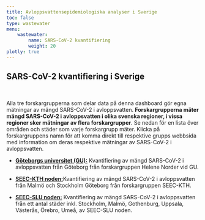```yaml
---
title: Avloppsvattensepidemiologiska analyser i Sverige
toc: false
type: wastewater
menu:
    wastewater:
        name: SARS-CoV-2 kvantifiering
        weight: 20
plotly: true
---
```


## SARS-CoV-2 kvantifiering i Sverige
<br>

Alla tre forskargrupperna som delar data på denna dashboard gör egna mätningar av mängd SARS-CoV-2 i avloppsvatten. **Forskargrupperna mäter mängd SARS-CoV-2 i  avloppsvatten i olika svenska regioner, i vissa regioner sker mätningar av flera forskargrupper**. Se nedan för en lista över områden och städer som varje forskargrupp mäter. Klicka på forskargruppens namn för att komma direkt till respektive grupps webbsida med information om deras respektive mätningar av SARS-CoV-2 i avloppsvatten.

- [**Göteborgs universitet (GU):**](/sv/dashboards/wastewater/covid_quant_gu/) Kvantifiering av mängd SARS-CoV-2 i avloppsvatten från Göteborg från  forskargruppen Helene Norder vid GU.

- [**SEEC-KTH noden:**](/sv/dashboards/wastewater/covid_quant_kth/)Kvantifiering av mängd SARS-CoV-2 i avloppsvatten från Malmö och Stockholm Göteborg från forskargruppen SEEC-KTH.

- [**SEEC-SLU noden:**](/sv/dashboards/wastewater/covid_quant_slu/) Kvantifiering av mängd SARS-CoV-2 i avloppsvatten från ett antal städer inkl. Stockholm, Malmö, Gothenburg, Uppsala, Västerås, Örebro, Umeå, av SEEC-SLU noden.
